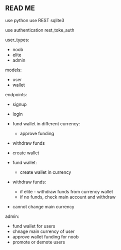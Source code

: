 ## READ ME

use python
use REST
sqlite3

use authentication rest_toke_auth

user_types:
- noob
- elite
- admin

models:
- user
- wallet

endpoints:
- signup
- login
- fund wallet in different currency:
    - approve funding
- withdraw funds

- create wallet
- fund wallet:
    - create wallet in currency
- withdraw funds:
    - if elite - withdraw funds from currency wallet
    - if no funds, check main account and withdraw
- cannot change main currency

admin:
- fund wallet for users
- chnage main currency of user
- approve wallet funding for noob
- promote or demote users